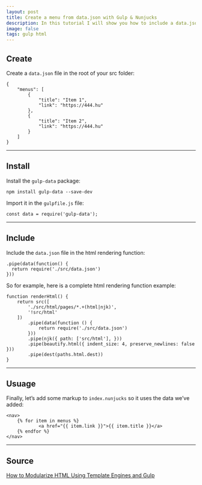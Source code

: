 ```yaml
---
layout: post
title: Create a menu from data.json with Gulp & Nunjucks
description: In this tutorial I will show you how to include a data.json file in Gulp, and call variables used in Nunjucks template files.
image: false
tags: gulp html
---
```


## Create

Create a `data.json` file in the root of your src folder:

```other
{
    "menus": [
        {
            "title": "Item 1",
            "link": "https://444.hu"
        },
        {
            "title": "Item 2",
            "link": "https://444.hu"
        }
    ]
}
```

---

## Install

Install the `gulp-data` package:

```other
npm install gulp-data --save-dev
```

Import it in the `gulpfile.js` file:

```other
const data = require('gulp-data');
```

---

## Include

Include the `data.json` file in the html rendering function:

```other
.pipe(data(function() {
  return require('./src/data.json')
}))
```

So for example, here is a complete html rendering function example:

```other
function renderHtml() {
    return src([
        './src/html/pages/*.+(html|njk)',
        '!src/html'
    ])
        .pipe(data(function () {
            return require('./src/data.json')
        }))
        .pipe(njk({ path: ['src/html'], }))
        .pipe(beautify.html({ indent_size: 4, preserve_newlines: false }))
        .pipe(dest(paths.html.dest))
}
```

---

## Usuage

Finally, let’s add some markup to `index.nunjucks` so it uses the data we’ve added:

```other
<nav>
	{% for item in menus %}
			<a href="{{ item.link }}">{{ item.title }}</a>
	{% endfor %}
</nav>
```

---

## Source

[How to Modularize HTML Using Template Engines and Gulp](https://medium.com/free-code-camp/how-to-modularize-html-using-template-engines-and-gulp-d1cb8af54138)
